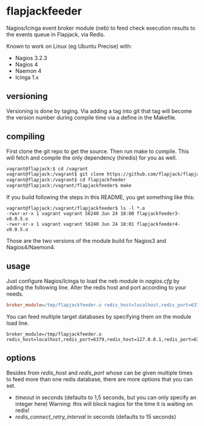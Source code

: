 flapjackfeeder
==============

Nagios/Icinga event broker module (neb) to feed check execution results to the events queue in Flapjack, via Redis.

Known to work on Linux (eg Ubuntu Precise) with:
- Nagios 3.2.3
- Nagios 4
- Naemon 4
- Icinga 1.x


## versioning

Versioning is done by taging.
Via adding a tag into git that tag will become the version number during compile time via a define in the Makefile.

## compiling

First clone the git repo to get the source.
Then run make to compile.
This will fetch and compile the only dependency (hiredis) for you as well.

``` bash
vagrant@flapjack:$ cd /vagrant
vagrant@flapjack:/vagrant$ git clone https://github.com/flapjack/flapjackfeeder.git
vagrant@flapjack:/vagrant$ cd flapjackfeeder
vagrant@flapjack:/vagrant/flapjackfeeder$ make
```

If you build following the steps in this README, you get something like this:
```
vagrant@flapjack:/vagrant/flapjackfeeder$ ls -l *.o
-rwxr-xr-x 1 vagrant vagrant 56240 Jun 24 18:00 flapjackfeeder3-v0.0.5.o
-rwxr-xr-x 1 vagrant vagrant 56240 Jun 24 18:01 flapjackfeeder4-v0.0.5.o
```
Those are the two versions of the module build for Nagios3 and Nagios4/Naemon4.

## usage

Just configure Nagios/Icinga to load the neb module in *nagios.cfg* by adding the following line.
Alter the redis host and port according to your needs.
``` cfg
broker_module=/tmp/flapjackfeeder.o redis_host=localhost,redis_port=6379
```

You can feed multiple target databases by specifying them on the module load line.
```
broker_module=/tmp/flapjackfeeder.o redis_host=localhost,redis_port=6379,redis_host=127.0.0.1,redis_port=6380
```

## options

Besides from *redis_host* and *redis_port* whose can be given multiple times to feed more than one redis database, there are more options that you can set.

- *timeout* in seconds (defaults to 1,5 seconds, but you can only specify an integer here)
  Warning: this will block nagios for the time it is waiting on redis!
- *redis_connect_retry_interval* in seconds (defaults to 15 seconds)

